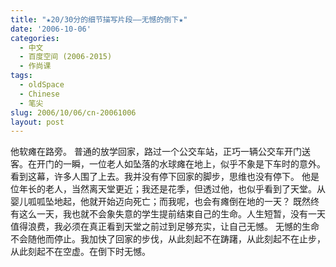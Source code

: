 ```yaml
---
title: "★20/30分的细节描写片段——无憾的倒下★"
date: '2006-10-06'
categories:
  - 中文
  - 百度空间 (2006-2015)
  - 作尚课
tags:
  - oldSpace
  - Chinese
  - 笔尖
slug: 2006/10/06/cn-20061006
layout: post
---
```

他软瘫在路旁。
普通的放学回家，路过一个公交车站，正巧一辆公交车开门送客。在开门的一瞬，一位老人如坠落的水球瘫在地上，似乎不象是下车时的意外。
看到这幕，许多人围了上去。我并没有停下回家的脚步，思维也没有停下。
他是位年长的老人，当然离天堂更近；我还是花季，但透过他，也似乎看到了天堂。从婴儿呱呱坠地起，他就开始迈向死亡；而我呢，也会有瘫倒在地的一天？
既然终有这么一天，我也就不会象失意的学生提前结束自己的生命。人生短暂，没有一天值得浪费，我必须在真正看到天堂之前过到足够充实，让自己无憾。
无憾的生命不会随他而停止。我加快了回家的步伐，从此刻起不在踌躇，从此刻起不在止步，从此刻起不在空虚。在倒下时无憾。